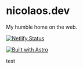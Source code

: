 # nicolaos.dev

My humble home on the web.

[![Netlify Status](https://api.netlify.com/api/v1/badges/1c740dd0-2db1-475f-b7cd-af9ab81a7bf6/deploy-status)](https://app.netlify.com/sites/dev-nicolaos/deploys)

[![Built with Astro](https://astro.badg.es/v2/built-with-astro/small.svg)](https://astro.build)

test
